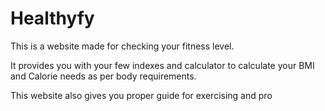 # Healthyfy
This is a website made for checking your fitness level.

It provides you with your few indexes and calculator to calculate your BMI and Calorie needs as per body requirements.

This website also gives you proper guide for exercising and pro
